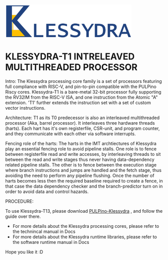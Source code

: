 <img src="/pics/Klessydra_Logo.png" width="400">

# KLESSYDRA-T1 INTRELEAVED MULTITHREADED PROCESSOR

Intro: The Klessydra processing core family is a set of processors featuring full compliance with RISC-V, and pin-to-pin compatible with the PULPino Riscy cores. Klessydra-T1 is a bare-metal 32-bit processor fully supporting the RV32IM from the RISC-V ISA, and one instruction from the Atomic "A" extension. 'T1' further extends the instruction set with a set of custom vector instructions.

Architecture: T1 as its T0 predecessor is also an interleaved multithreaded processor (Aka, barrel processor). It interleaves three hardware threads (harts). Each hart has it's own registerfile, CSR-unit, and program counter, and they communicate with each other via software interrupts.

Fencing role of the harts: The harts in the IMT archtiectures of Klessydra play an essential fencing role to avoid pipeline stalls. One role is to fence between registerfile read and write accesses, by interleaving threads to sit between the read and write stages thus never having data-dependency related pipeline stalls. The other is to fence between the execution stage where branch instructions and jumps are handled and the fetch stage, thus avoiding the need to perform any pipeline flushing. Once the number of harts becomes less then the required baseline required to create a fence, in that case the data dependency checker and the branch-predictor turn on in order to avoid data and control hazards.


PROCEDURE:

To use Klessydra-T13, please download [PULPino-Klessydra](https://github.com/klessydra/pulpino-klessydra) , and follow the guide over there. 

- For more details about the Klessydra processing cores, please refer to the technincal manual in Docs
- For more details about the Klessydra runtime libraries, please refer to the software runtime manual in Docs

Hope you like it :D
